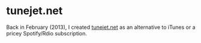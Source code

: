 tunejet.net
===========

Back in February (2013), I created [tunejet.net](http://tunejet.net) as an alternative to iTunes or a pricey Spotify/Rdio subscription.
